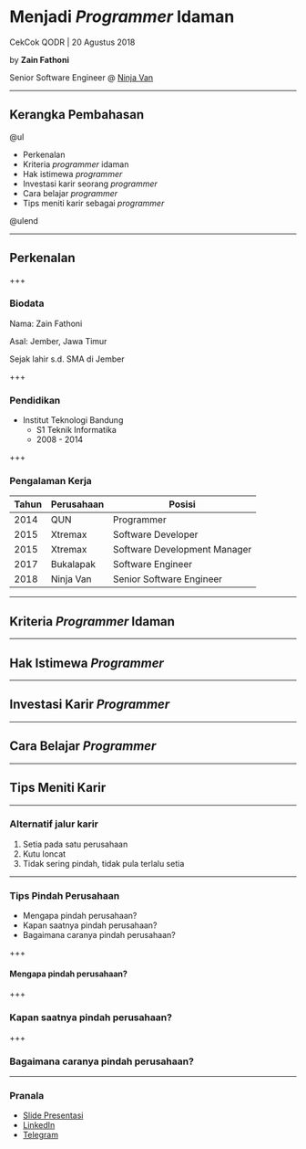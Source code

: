 # Menjadi _Programmer_ Idaman

CekCok QODR | 20 Agustus 2018

by **Zain Fathoni**

Senior Software Engineer @ [Ninja Van](https://ninjavan.co)

---

## Kerangka Pembahasan

@ul

- Perkenalan
- Kriteria _programmer_ idaman
- Hak istimewa _programmer_
- Investasi karir seorang _programmer_
- Cara belajar _programmer_
- Tips meniti karir sebagai _programmer_

@ulend

---

## Perkenalan

+++

### Biodata

Nama: Zain Fathoni

Asal: Jember, Jawa Timur

Sejak lahir s.d. SMA di Jember

+++

### Pendidikan

- Institut Teknologi Bandung
  - S1 Teknik Informatika
  - 2008 - 2014

+++

### Pengalaman Kerja

| Tahun | Perusahaan | Posisi                       |
| ----- | ---------- | ---------------------------- |
| 2014  | QUN        | Programmer                   |
| 2015  | Xtremax    | Software Developer           |
| 2015  | Xtremax    | Software Development Manager |
| 2017  | Bukalapak  | Software Engineer            |
| 2018  | Ninja Van  | Senior Software Engineer     |

---

## Kriteria _Programmer_ Idaman

---

## Hak Istimewa _Programmer_

---

## Investasi Karir _Programmer_

---

## Cara Belajar _Programmer_

---

## Tips Meniti Karir

---

### Alternatif jalur karir

1. Setia pada satu perusahaan
2. Kutu loncat
3. Tidak sering pindah, tidak pula terlalu setia

---

### Tips Pindah Perusahaan

- Mengapa pindah perusahaan?
- Kapan saatnya pindah perusahaan?
- Bagaimana caranya pindah perusahaan?

+++

#### Mengapa pindah perusahaan?

+++

### Kapan saatnya pindah perusahaan?

+++

### Bagaimana caranya pindah perusahaan?

---

### Pranala

- [Slide Presentasi](https://gitpitch.com/zainfathoni/cekcok/master)
- [LinkedIn](https://www.linkedin.com/in/zainfathoni/)
- [Telegram](https://t.me/zainfathoni)
